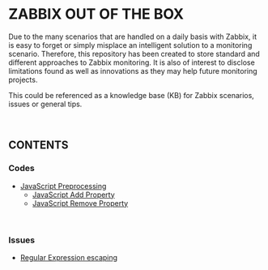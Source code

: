 # ZABBIX OUT OF THE BOX

Due to the many scenarios that are handled on a daily basis with Zabbix, it is easy to forget or simply misplace an intelligent solution to a monitoring scenario. Therefore, this repository has been created to store standard and different approaches to Zabbix monitoring.
It is also of interest to disclose limitations found as well as innovations as they may help future monitoring projects.

This could be referenced as a knowledge base (KB) for Zabbix scenarios, issues or general tips.

<BR>

## CONTENTS

### Codes

- [JavaScript Preprocessing](./javascript_preprocessing/)
  - [JavaScript Add Property](./javascript_preprocessing/javascript_add_property.md)
  - [JavaScript Remove Property](./javascript_preprocessing/javascript_remove_property.md)

<BR>

### Issues

- [Regular Expression escaping](./issue/regex_escaping.md)
